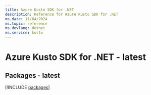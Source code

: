 ```yaml
---
title: Azure Kusto SDK for .NET
description: Reference for Azure Kusto SDK for .NET
ms.date: 11/04/2024
ms.topic: reference
ms.devlang: dotnet
ms.service: kusto
---
```

# Azure Kusto SDK for .NET - latest
## Packages - latest
[!INCLUDE [packages](kusto-index.md)]